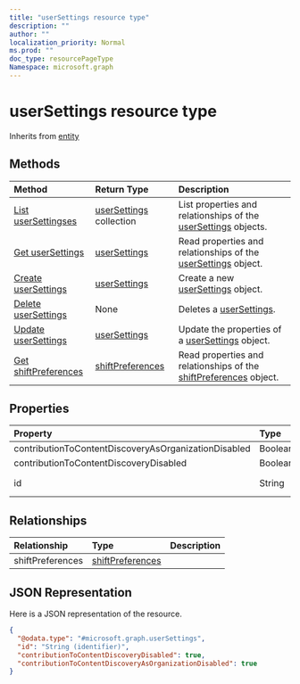 ```yaml
---
title: "userSettings resource type"
description: ""
author: ""
localization_priority: Normal
ms.prod: ""
doc_type: resourcePageType
Namespace: microsoft.graph
---
```



# userSettings resource type




Inherits from [entity](../resources/entity.md)

## Methods
|Method|Return Type|Description|
|:---|:---|:---|
|[List userSettingses](../api/usersettings-list.md)|[userSettings](../resources/userSettings.md) collection|List properties and relationships of the [userSettings](../resources/usersettings.md) objects.|
|[Get userSettings](../api/usersettings-get.md)|[userSettings](../resources/userSettings.md)|Read properties and relationships of the [userSettings](../resources/usersettings.md) object.|
|[Create userSettings](../api/usersettings-create.md)|[userSettings](../resources/userSettings.md)|Create a new [userSettings](../resources/usersettings.md) object.|
|[Delete userSettings](../api/usersettings-delete.md)|None|Deletes a [userSettings](../resources/usersettings.md).|
|[Update userSettings](../api/usersettings-update.md)|[userSettings](../resources/userSettings.md)|Update the properties of a [userSettings](../resources/usersettings.md) object.|
|[Get shiftPreferences](../api/shiftpreferences-get.md)|[shiftPreferences](../resources/shiftPreferences.md)|Read properties and relationships of the [shiftPreferences](../resources/shiftpreferences.md) object.|

## Properties
|Property|Type|Description|
|:---|:---|:---|
|contributionToContentDiscoveryAsOrganizationDisabled|Boolean||
|contributionToContentDiscoveryDisabled|Boolean||
|id|String| Inherited from [entity](../resources/entity.md)|

## Relationships
|Relationship|Type|Description|
|:---|:---|:---|
|shiftPreferences|[shiftPreferences](../resources/shiftPreferences.md)||

## JSON Representation
Here is a JSON representation of the resource.
<!-- {
  "blockType": "resource",
  "keyProperty": "id",
  "@odata.type": "microsoft.graph.userSettings",
  "baseType": "microsoft.graph.entity",
  "openType": false
}
-->
``` json
{
  "@odata.type": "#microsoft.graph.userSettings",
  "id": "String (identifier)",
  "contributionToContentDiscoveryDisabled": true,
  "contributionToContentDiscoveryAsOrganizationDisabled": true
}
```


